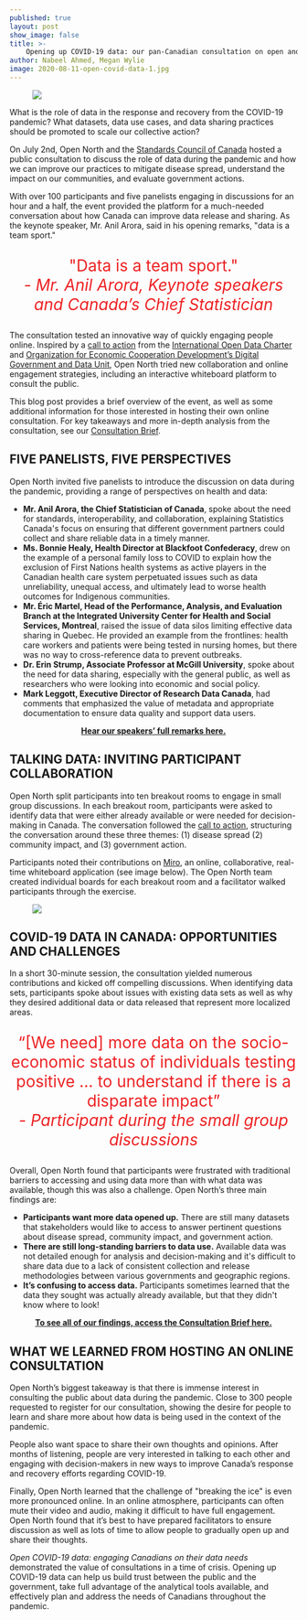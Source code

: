 ```yaml
---
published: true
layout: post
show_image: false
title: >-
    Opening up COVID-19 data: our pan-Canadian consultation on open and shared data during a pandemic
author: Nabeel Ahmed, Megan Wylie
image: 2020-08-11-open-covid-data-1.jpg
---
```

<figure>
    <img src="/theme/img/blog/2020-08-11-open-covid-data-1.jpg" class="center"/>
</figure>

What is the role of data in the response and recovery from the COVID-19 pandemic? What datasets, data use cases, and data sharing practices should be promoted to scale our collective action?

On July 2nd, Open North and the [Standards Council of Canada](https://www.scc.ca/) hosted a public consultation to discuss the role of data during the pandemic and how we can improve our practices to mitigate disease spread, understand the impact on our communities, and evaluate government actions.

With over 100 participants and five panelists engaging in discussions for an hour and a half, the event provided the platform for a much-needed conversation about how Canada can improve data release and sharing. As the keynote speaker, Mr. Anil Arora, said in his opening remarks, "data is a team sport."

<p style="text-align:center; font-size: 2em; color: rgb(237,34,36)">
  "Data is a team sport."<br>
  <em>- Mr. Anil Arora, Keynote speakers and Canada’s Chief Statistician</em>
</p>

The consultation tested an innovative way of quickly engaging people online. Inspired by a [call to action](https://medium.com/opendatacharter/open-covid-19-data-461e1cbefbba) from the [International Open Data Charter](https://opendatacharter.net/) and [Organization for Economic Cooperation Development’s Digital Government and Data Unit](http://www.oecd.org/governance/digital-government/), Open North tried new collaboration and online engagement strategies, including an interactive whiteboard platform to consult the public.

This blog post provides a brief overview of the event, as well as some additional information for those interested in hosting their own online consultation. For key takeaways and more in-depth analysis from the consultation, see our [Consultation Brief](https://www.opennorth.ca/publications/#covid-19-challenges-facing-open-and-shared-covid-19-data).

## FIVE PANELISTS, FIVE PERSPECTIVES

Open North invited five panelists to introduce the discussion on data during the pandemic, providing a range of perspectives on health and data:

* **Mr. Anil Arora, the Chief Statistician of Canada**, spoke about the need for standards, interoperability, and collaboration, explaining Statistics Canada's focus on ensuring that different government partners could collect and share reliable data in a timely manner.
* **Ms. Bonnie Healy, Health Director at Blackfoot Confederacy**, drew on the example of a personal family loss to COVID to explain how the exclusion of First Nations health systems as active players in the Canadian health care system perpetuated issues such as data unreliability, unequal access, and ultimately lead to worse health outcomes for Indigenous communities.
* **Mr. Éric Martel, Head of the Performance, Analysis, and Evaluation Branch at the Integrated University Center for Health and Social Services, Montreal**, raised the issue of data silos limiting effective data sharing in Quebec. He provided an example from the frontlines: health care workers and patients were being tested in nursing homes, but there was no way to cross-reference data to prevent outbreaks.
* **Dr. Erin Strump, Associate Professor at McGill University**, spoke about the need for data sharing, especially with the general public, as well as researchers who were looking into economic and social policy.
* **Mark Leggott, Executive Director of Research Data Canada**, had comments that emphasized the value of metadata and appropriate documentation to ensure data quality and support data users.

<p style="text-align:center;">
    <b><a href="https://vimeo.com/436477311">Hear our speakers’ full remarks here.</a></b>
</p>

## TALKING DATA: INVITING PARTICIPANT COLLABORATION

Open North split participants into ten breakout rooms to engage in small group discussions. In each breakout room, participants were asked to identify data that were either already available or were needed for decision-making in Canada. The conversation followed the [call to action](https://medium.com/opendatacharter/open-covid-19-data-461e1cbefbba), structuring the conversation around these three themes: (1) disease spread (2) community impact, and (3) government action.

Participants noted their contributions on [Miro](https://miro.com/), an online, collaborative, real-time whiteboard application (see image below). The Open North team created individual boards for each breakout room and a facilitator walked participants through the exercise.

<figure>
    <img src="/theme/img/blog/2020-08-11-open-covid-data-2.jpg" class="center"/>
</figure>

## COVID-19 DATA IN CANADA: OPPORTUNITIES AND CHALLENGES

In a short 30-minute session, the consultation yielded numerous contributions and kicked off compelling discussions. When identifying data sets, participants spoke about issues with existing data sets as well as why they desired additional data or data released that represent more localized areas.

<p style="text-align:center; font-size: 2em; color: rgb(237,34,36)">
  “[We need] more data on the socio-economic status of individuals testing positive … to understand if there is a disparate impact”<br>
  <em>- Participant during the small group discussions</em>
</p>

Overall, Open North found that participants were frustrated with traditional barriers to accessing and using data more than with what data was available, though this was also a challenge. Open North’s three main findings are:

* **Participants want more data opened up.** There are still many datasets that stakeholders would like to access to answer pertinent questions about disease spread, community impact, and government action.
* **There are still long-standing barriers to data use.** Available data was not detailed enough for analysis and decision-making and it's difficult to share data due to a lack of consistent collection and release methodologies between various governments and geographic regions.
* **It’s confusing to access data.** Participants sometimes learned that the data they sought was actually already available, but that they didn't know where to look!

<p style="text-align:center;">
    <b><a href="https://www.opennorth.ca/publications/#covid-19-challenges-facing-open-and-shared-covid-19-data">To see all of our findings, access the Consultation Brief here.</a></b>
</p>

## WHAT WE LEARNED FROM HOSTING AN ONLINE CONSULTATION

Open North’s biggest takeaway is that there is immense interest in consulting the public about data during the pandemic. Close to 300 people requested to register for our consultation, showing the desire for people to learn and share more about how data is being used in the context of the pandemic.

People also want space to share their own thoughts and opinions. After months of listening, people are very interested in talking to each other and engaging with decision-makers in new ways to improve Canada’s response and recovery efforts regarding COVID-19.

Finally, Open North learned that the challenge of "breaking the ice" is even more pronounced online. In an online atmosphere, participants can often mute their video and audio, making it difficult to have full engagement. Open North found that it’s best to have prepared facilitators to ensure discussion as well as lots of time to allow people to gradually open up and share their thoughts.

*Open COVID-19 data: engaging Canadians on their data needs* demonstrated the value of consultations in a time of crisis. Opening up COVID-19 data can help us build trust between the public and the government, take full advantage of the analytical tools available, and effectively plan and address the needs of Canadians throughout the pandemic.
